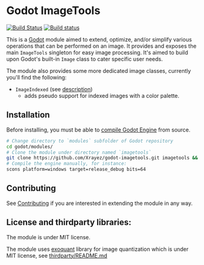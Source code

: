 # Godot ImageTools

[![Build Status](https://travis-ci.com/Xrayez/godot-imagetools.svg?branch=master)](https://travis-ci.com/Xrayez/godot-imagetools)
[![Build status](https://ci.appveyor.com/api/projects/status/tbtra8e221si05bq/branch/master?svg=true)](https://ci.appveyor.com/project/Xrayez/godot-imagetools/branch/master)

This is a [Godot](https://github.com/godotengine/godot) module aimed to extend, optimize, and/or simplify various operations that can
be performed on an image. It provides and exposes the main `ImageTools` singleton for easy image processing. It's aimed to build upon Godot's built-in `Image` class to cater specific user needs.

The module also provides some more dedicated image classes, currently you'll find the following:

* `ImageIndexed` (see [description](classes/descriptions/ImageIndexed.md))
     * adds pseudo support for indexed images with a color palette.
     
## Installation

Before installing, you must be able to 
[compile Godot Engine](https://docs.godotengine.org/en/latest/development/compiling/) 
from source.

```bash
# Change directory to `modules` subfolder of Godot repository
cd godot/modules/
# Clone the module under directory named `imagetools`
git clone https://github.com/Xrayez/godot-imagetools.git imagetools && cd ..
# Compile the engine manually, for instance:
scons platform=windows target=release_debug bits=64
```
     
## Contributing
     
See [Contributing](CONTRIBUTING.md) if you are interested in extending the module in any way.

## License and thirdparty libraries:
The module is under MIT license.

The module uses [exoquant](https://github.com/exoticorn/exoquant) library for image
quantization which is under MIT license, see [thirdparty/README.md](thirdparty/README.md)
